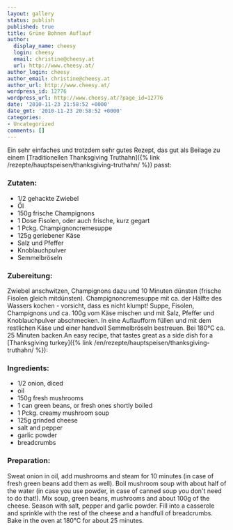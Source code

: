 ```yaml
---
layout: gallery
status: publish
published: true
title: Grüne Bohnen Auflauf
author:
  display_name: cheesy
  login: cheesy
  email: christine@cheesy.at
  url: http://www.cheesy.at/
author_login: cheesy
author_email: christine@cheesy.at
author_url: http://www.cheesy.at/
wordpress_id: 12776
wordpress_url: http://www.cheesy.at/?page_id=12776
date: '2010-11-23 21:58:52 +0000'
date_gmt: '2010-11-23 20:58:52 +0000'
categories:
- Uncategorized
comments: []
---
```

<!--:de-->Ein sehr einfaches und trotzdem sehr gutes Rezept, das gut als Beilage zu einem [Traditionellen Thanksgiving Truthahn]({% link /rezepte/hauptspeisen/thanksgiving-truthahn/ %}) passt:
### Zutaten:
- 1/2 gehackte Zwiebel
- Öl
- 150g frische Champignons
- 1 Dose Fisolen, oder auch frische, kurz gegart
- 1 Pckg. Champignoncremesuppe
- 125g geriebener Käse
- Salz und Pfeffer
- Knoblauchpulver
- Semmelbröseln
### Zubereitung:
Zwiebel anschwitzen, Champignons dazu und 10 Minuten dünsten (frische Fisolen gleich mitdünsten). Champignoncremesuppe mit ca. der Hälfte des Wassers kochen - vorsicht, dass es nicht klumpt! Suppe, Fisolen, Champignons und ca. 100g vom Käse mischen und mit Salz, Pfeffer und Knoblauchpulver abschmecken. In eine Auflaufform füllen und mit dem restlichen Käse und einer handvoll Semmelbröseln bestreuen. Bei 180°C ca. 25 Minuten backen.<!--:--><!--:en-->An easy recipe, that tastes great as a side dish for a [Thanksgiving turkey]({% link /en/rezepte/hauptspeisen/thanksgiving-truthahn/ %}):
### Ingredients:
- 1/2 onion, diced
- oil
- 150g fresh mushrooms
- 1 can green beans, or fresh ones shortly boiled
- 1 Pckg. creamy mushroom soup
- 125g grinded cheese
- salt and pepper
- garlic powder
- breadcrumbs
### Preparation:
Sweat onion in oil, add mushrooms and steam for 10 minutes (in case of fresh green beans add them as well). Boil mushroom soup with about half of the water (in case you use powder, in case of canned soup you don't need to do that!). Mix soup, green beans, mushrooms and about 100g of the cheese. Season with salt, pepper and garlic powder. Fill into a casserole and sprinkle with the rest of the cheese and a handfull of breadcrumbs. Bake in the oven at 180°C for about 25 minutes.<!--:-->
